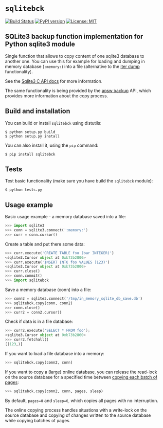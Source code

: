 # `sqlitebck`

[![Build Status](https://travis-ci.org/husio/python-sqlite3-backup.svg?branch=master)](https://travis-ci.org/husio/python-sqlite3-backup)
[![PyPI version](https://badge.fury.io/py/sqlitebck.svg)](https://badge.fury.io/py/sqlitebck)
[![License: MIT](https://img.shields.io/badge/License-MIT-yellow.svg)](https://opensource.org/licenses/MIT)


## SQLite3 backup function implementation for Python sqlite3 module

Single function that allows to copy content of one sqlite3 database to another one. You can use this for example for loading and dumping in memory database (`:memory:`) into a file (alternative to the [iter dump](https://docs.python.org/2/library/sqlite3.html#sqlite3.Connection.iterdump) functionality).

See the [Sqlite3 C API docs](http://www.sqlite.org/c3ref/backup_finish.html) for more information.

The same functionality is being provided by the [apsw backup](https://rogerbinns.github.io/apsw/backup.html) API, which provides more information about the copy process.


## Build and installation

You can build or install `sqlitebck` using distutils:

    $ python setup.py build
    $ python setup.py install

You can also install it, using the `pip` command:

    $ pip install sqlitebck



## Tests

Test basic functionality (make sure you have build the `sqlitebck` module):

    $ python tests.py


## Usage example

Basic usage example - a memory database saved into a file:


```python
>>> import sqlite3
>>> conn = sqlite3.connect(':memory:')
>>> curr = conn.cursor()
```

Create a table and put there some data:

```python
>>> curr.execute('CREATE TABLE foo (bar INTEGER)')
<sqlite3.Cursor object at 0xb73b2800>
>>> curr.execute('INSERT INTO foo VALUES (123)')
<sqlite3.Cursor object at 0xb73b2800>
>>> curr.close()
>>> conn.commit()
>>> import sqlitebck
```

Save a memory database (conn) into a file:

```python
>>> conn2 = sqlite3.connect('/tmp/in_memory_sqlite_db_save.db')
>>> sqlitebck.copy(conn, conn2)
>>> conn.close()
>>> curr2 = conn2.cursor()
```

Check if data is in a file database:

```python
>>> curr2.execute('SELECT * FROM foo');
<sqlite3.Cursor object at 0xb73b2860>
>>> curr2.fetchall()
[(123,)]
```

If you want to load a file database into a memory:

```python
>>> sqlitebck.copy(conn2, conn)
```

If you want to copy a (large) online database, you can release the read-lock on the source database for a specified time between [copying each batch of pages](https://sqlite.org/c3ref/backup_finish.html#sqlite3backupstep):

```python
>>> sqlitebck.copy(conn2, conn, pages, sleep)
```

By default, `pages=0` and `sleep=0`, which copies all pages with no interruption.

The online copying process handles situations with a write-lock on the source database and copying of changes written to the source database while copying batches of pages.
